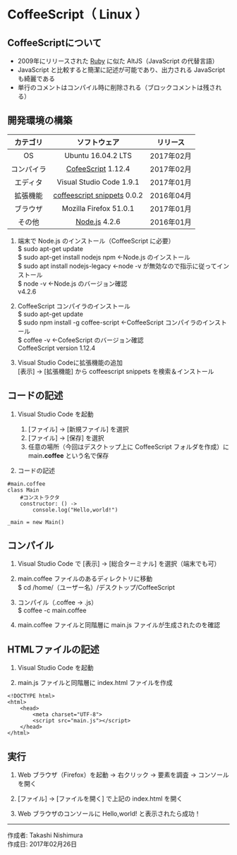 # CoffeeScript（ Linux ）

## CoffeeScriptについて

* 2009年にリリースされた [Ruby](https://ja.wikipedia.org/wiki/Ruby) に似た AltJS（JavaScript の代替言語）
* JavaScript と比較すると簡潔に記述が可能であり、出力される JavaScript も綺麗である
* 単行のコメントはコンパイル時に削除される（ブロックコメントは残される）

## 開発環境の構築

|カテゴリ|ソフトウェア|リリース|
|:--:|:--:|:--:|
|OS|Ubuntu 16.04.2 LTS|2017年02月|
|コンパイラ|[CofeeScript](https://ja.wikipedia.org/wiki/CoffeeScript) 1.12.4|2017年02月|
|エディタ|Visual Studio Code 1.9.1|2017年01月|
|拡張機能|[coffeescript snippets](http://bit.ly/1S3eVUH) 0.0.2|2016年04月|
|ブラウザ|Mozilla Firefox 51.0.1|2017年01月|
|その他|[Node.js](https://ja.wikipedia.org/wiki/Node.js) 4.2.6|2016年01月|

1. 端末で Node.js のインストール（CoffeeScript に必要）  
    $ sudo apt-get update  
    $ sudo apt-get install nodejs npm ←Node.js のインストール  
    $ sudo apt install nodejs-legacy  ←node -v が無効なので指示に従ってインストール  
    $ node -v ←Node.js のバージョン確認  
    v4.2.6

1. CoffeeScript コンパイラのインストール  
    $ sudo apt-get update  
    $ sudo npm install -g coffee-script ←CoffeeScript コンパイラのインストール  
    $ coffee -v ←CofeeScript のバージョン確認  
    CoffeeScript version 1.12.4

1. Visual Studio Codeに拡張機能の追加  
    [表示] → [拡張機能] から coffeescript snippets を検索＆インストール

## コードの記述

1. Visual Studio Code を起動
    1. [ファイル] → [新規ファイル] を選択
    1. [ファイル] → [保存] を選択
    1. 任意の場所（今回はデスクトップ上に CoffeeScript フォルダを作成）に main<b>.coffee</b> という名で保存

1. コードの記述
```
#main.coffee
class Main
    #コンストラクタ
    constructor: () ->
        console.log("Hello,world!")

_main = new Main()
```

## コンパイル

1. Visual Studio Code で [表示] → [総合ターミナル] を選択（端末でも可）

1. main.coffee ファイルのあるディレクトリに移動  
$ cd /home/（ユーザー名）/デスクトップ/CoffeeScript

1. コンパイル（.coffee → .js）  
$ coffee -c main.coffee

1. main.coffee ファイルと同階層に main.js ファイルが生成されたのを確認

## HTMLファイルの記述

1. Visual Studio Code を起動

1. main.js ファイルと同階層に index.html ファイルを作成

```
<!DOCTYPE html>
<html>
    <head>
        <meta charset="UTF-8">
        <script src="main.js"></script>
    </head>
</html>
```

## 実行

1. Web ブラウザ（Firefox）を起動 → 右クリック → 要素を調査 → コンソール を開く

1. [ファイル] → [ファイルを開く] で上記の index.html を開く

1. Web ブラウザのコンソールに Hello,world! と表示されたら成功！

***
作成者: Takashi Nishimura  
作成日: 2017年02月26日
